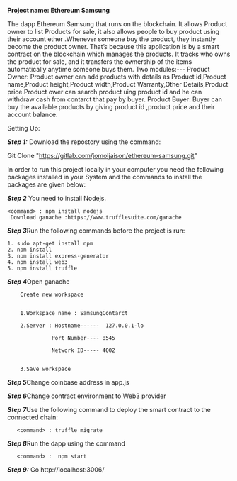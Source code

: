 ****Project name:	Ethereum Samsung****

The dapp Ethereum Samsung that runs on the blockchain. It allows Product owner to list Products for sale, it also allows people to buy product using their  account ether .Whenever someone buy the product, they instantly become the product owner. That’s because this application is  by a smart contract on the blockchain which manages the products. It tracks who owns the product for sale, and it transfers the ownership of the items automatically anytime someone buys them.
Two modules:---
Product Owner:
Product owner can add products with details as Product id,Product name,Product height,Product width,Product Warranty,Other Details,Product price.Product ower can search product uing product id and he can withdraw cash from contarct that pay by buyer.
Product Buyer:
Buyer can buy the available products by giving  product id ,product price and their account balance.


Setting Up:

***Step 1:*** Download the repostory using the command:  

 Git Clone "https://gitlab.com/jomoljaison/ethereum-samsung.git"  

In order to run this project locally in your computer you need the following packages installed in your System and the commands to install the packages are given below:

***Step 2*** You need to install Nodejs.

	<command> : npm install nodejs
	 Download ganache :https://www.trufflesuite.com/ganache

***Step 3***Run the following commands before the project is run:

	1. sudo apt-get install npm
	2. npm install
	3. npm install express-generator
	4. npm install web3
	5. npm install truffle


***Step 4***Open ganache

		Create new workspace
		
		
		1.Workspace name : SamsungContarct
		
		2.Server : Hostname------  127.0.0.1-lo
		
			      Port Number---- 8545
			      
			      Network ID----- 4002
			      
			      
		3.Save workspace

***Step 5***Change coinbase address in app.js

***Step 6***Change contract environment to Web3 provider

***Step 7***Use the following command to deploy the smart contract to the connected 	         chain: 

	   <command> : truffle migrate
***Step 8***Run the dapp using the command  

       <command> :  npm start  


***Step 9:*** Go http://localhost:3006/

		



			
 
